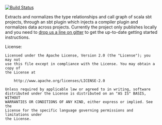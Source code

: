 [![Build Status](https://travis-ci.org/CANVE/extractor.svg?branch=master)](https://travis-ci.org/CANVE/extractor)

Extracts and normalizes the type relationships and call graph of scala sbt projects, through an sbt plugin which injects a compiler plugin and normalizes data across projects. Currently the project only publishes locally and you need to [drop us a line on gitter](https://gitter.im/CANVE/canve?utm_source=share-link&utm_medium=link&utm_campaign=share-link) to get the up-to-date getting started instructions.

License: 
```
Licensed under the Apache License, Version 2.0 (the "License"); you may not
use this file except in compliance with the License. You may obtain a copy of
the License at

    http://www.apache.org/licenses/LICENSE-2.0

Unless required by applicable law or agreed to in writing, software
distributed under the License is distributed on an "AS IS" BASIS, WITHOUT
WARRANTIES OR CONDITIONS OF ANY KIND, either express or implied. See the
License for the specific language governing permissions and limitations under
the License.
```
